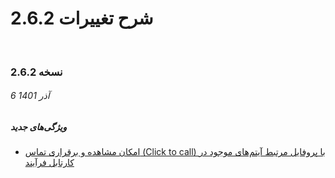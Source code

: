 # شرح تغییرات 2.6.2
<br>

### نسخه 2.6.2
###### 6 آذر 1401
##### ویژگی‌های جدید
- [امکان مشاهده و برقراری تماس (Click to  call) با پروفایل مرتبط آیتم‌های موجود در کارتابل فرآیند](https://github.com/1stco/PayamGostarDocs/blob/master/releasenote/2.6.2/UserCartable.md)
